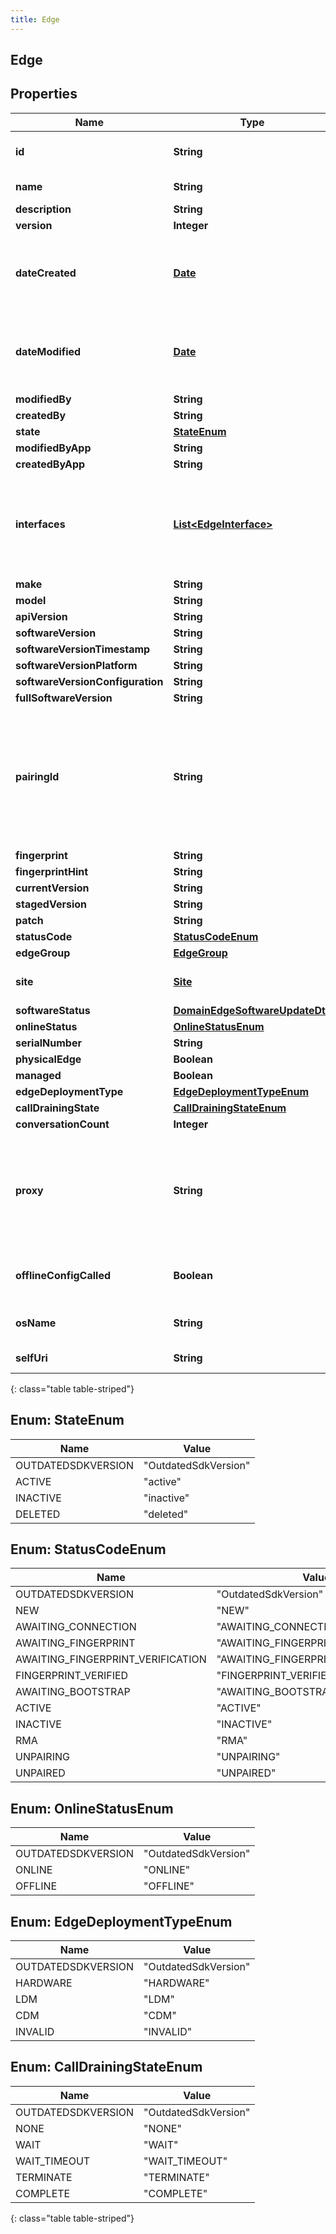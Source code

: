 ```yaml
---
title: Edge
---
```

## Edge


## Properties

| Name | Type | Description | Notes |
| ------------ | ------------- | ------------- | ------------- |
| **id** | **String** | The globally unique identifier for the object. |  [optional] |
| **name** | **String** | The name of the entity. |  |
| **description** | **String** |  |  [optional] |
| **version** | **Integer** |  |  [optional] |
| **dateCreated** | [**Date**](Date.html) | Date time is represented as an ISO-8601 string. For example: yyyy-MM-ddTHH:mm:ss.SSSZ |  [optional] |
| **dateModified** | [**Date**](Date.html) | Date time is represented as an ISO-8601 string. For example: yyyy-MM-ddTHH:mm:ss.SSSZ |  [optional] |
| **modifiedBy** | **String** |  |  [optional] |
| **createdBy** | **String** |  |  [optional] |
| **state** | [**StateEnum**](#StateEnum) |  |  [optional] |
| **modifiedByApp** | **String** |  |  [optional] |
| **createdByApp** | **String** |  |  [optional] |
| **interfaces** | [**List&lt;EdgeInterface&gt;**](EdgeInterface.html) | The list of interfaces for the edge. (Deprecated) Replaced by configuring trunks/ip info on the logical interface instead |  [optional] |
| **make** | **String** |  |  [optional] |
| **model** | **String** |  |  [optional] |
| **apiVersion** | **String** |  |  [optional] |
| **softwareVersion** | **String** |  |  [optional] |
| **softwareVersionTimestamp** | **String** |  |  [optional] |
| **softwareVersionPlatform** | **String** |  |  [optional] |
| **softwareVersionConfiguration** | **String** |  |  [optional] |
| **fullSoftwareVersion** | **String** |  |  [optional] |
| **pairingId** | **String** | The pairing Id for a hardware Edge in the format: 00000-00000-00000-00000-00000. This field is only required when creating an Edge with a deployment type of HARDWARE. |  [optional] |
| **fingerprint** | **String** |  |  [optional] |
| **fingerprintHint** | **String** |  |  [optional] |
| **currentVersion** | **String** |  |  [optional] |
| **stagedVersion** | **String** |  |  [optional] |
| **patch** | **String** |  |  [optional] |
| **statusCode** | [**StatusCodeEnum**](#StatusCodeEnum) |  |  [optional] |
| **edgeGroup** | [**EdgeGroup**](EdgeGroup.html) |  |  [optional] |
| **site** | [**Site**](Site.html) | The Site to which the Edge is assigned. |  [optional] |
| **softwareStatus** | [**DomainEdgeSoftwareUpdateDto**](DomainEdgeSoftwareUpdateDto.html) |  |  [optional] |
| **onlineStatus** | [**OnlineStatusEnum**](#OnlineStatusEnum) |  |  [optional] |
| **serialNumber** | **String** |  |  [optional] |
| **physicalEdge** | **Boolean** |  |  [optional] |
| **managed** | **Boolean** |  |  [optional] |
| **edgeDeploymentType** | [**EdgeDeploymentTypeEnum**](#EdgeDeploymentTypeEnum) |  |  [optional] |
| **callDrainingState** | [**CallDrainingStateEnum**](#CallDrainingStateEnum) |  |  [optional] |
| **conversationCount** | **Integer** |  |  [optional] |
| **proxy** | **String** | Edge HTTP proxy configuration for the WAN port. The field can be a hostname, FQDN, IPv4 or IPv6 address. If port is not included, port 80 is assumed. |  [optional] |
| **offlineConfigCalled** | **Boolean** | True if the offline edge configuration endpoint has been called for this edge. |  [optional] |
| **osName** | **String** | The name provided by the operating system of the Edge. |  [optional] |
| **selfUri** | **String** | The URI for this object |  [optional] |
{: class="table table-striped"}


<a name="StateEnum"></a>

## Enum: StateEnum

| Name | Value |
| ---- | ----- |
| OUTDATEDSDKVERSION | &quot;OutdatedSdkVersion&quot; |
| ACTIVE | &quot;active&quot; |
| INACTIVE | &quot;inactive&quot; |
| DELETED | &quot;deleted&quot; |


<a name="StatusCodeEnum"></a>

## Enum: StatusCodeEnum

| Name | Value |
| ---- | ----- |
| OUTDATEDSDKVERSION | &quot;OutdatedSdkVersion&quot; |
| NEW | &quot;NEW&quot; |
| AWAITING_CONNECTION | &quot;AWAITING_CONNECTION&quot; |
| AWAITING_FINGERPRINT | &quot;AWAITING_FINGERPRINT&quot; |
| AWAITING_FINGERPRINT_VERIFICATION | &quot;AWAITING_FINGERPRINT_VERIFICATION&quot; |
| FINGERPRINT_VERIFIED | &quot;FINGERPRINT_VERIFIED&quot; |
| AWAITING_BOOTSTRAP | &quot;AWAITING_BOOTSTRAP&quot; |
| ACTIVE | &quot;ACTIVE&quot; |
| INACTIVE | &quot;INACTIVE&quot; |
| RMA | &quot;RMA&quot; |
| UNPAIRING | &quot;UNPAIRING&quot; |
| UNPAIRED | &quot;UNPAIRED&quot; |


<a name="OnlineStatusEnum"></a>

## Enum: OnlineStatusEnum

| Name | Value |
| ---- | ----- |
| OUTDATEDSDKVERSION | &quot;OutdatedSdkVersion&quot; |
| ONLINE | &quot;ONLINE&quot; |
| OFFLINE | &quot;OFFLINE&quot; |


<a name="EdgeDeploymentTypeEnum"></a>

## Enum: EdgeDeploymentTypeEnum

| Name | Value |
| ---- | ----- |
| OUTDATEDSDKVERSION | &quot;OutdatedSdkVersion&quot; |
| HARDWARE | &quot;HARDWARE&quot; |
| LDM | &quot;LDM&quot; |
| CDM | &quot;CDM&quot; |
| INVALID | &quot;INVALID&quot; |


<a name="CallDrainingStateEnum"></a>

## Enum: CallDrainingStateEnum

| Name | Value |
| ---- | ----- |
| OUTDATEDSDKVERSION | &quot;OutdatedSdkVersion&quot; |
| NONE | &quot;NONE&quot; |
| WAIT | &quot;WAIT&quot; |
| WAIT_TIMEOUT | &quot;WAIT_TIMEOUT&quot; |
| TERMINATE | &quot;TERMINATE&quot; |
| COMPLETE | &quot;COMPLETE&quot; |
{: class="table table-striped"}



